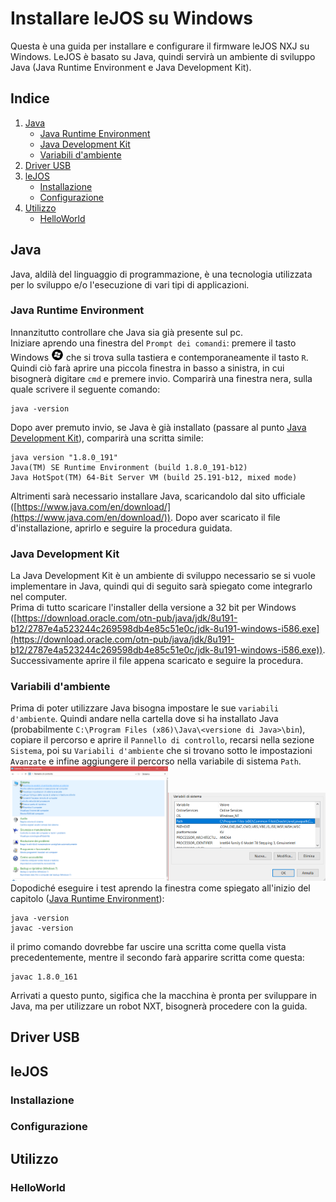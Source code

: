 # Installare leJOS su Windows
Questa è una guida per installare e configurare il firmware leJOS NXJ su Windows. LeJOS è basato su Java, quindi servirà un ambiente di sviluppo Java (Java Runtime Environment e Java Development Kit).

## Indice
1. [Java](#java)
    - [Java Runtime Environment](#java-runtime-environment)
    - [Java Development Kit](#java-development-kit)
    - [Variabili d'ambiente](#variabili-d'ambiente)
2. [Driver USB](#driver-usb)
3. [leJOS](#lejos)
    - [Installazione](#installazione)
    - [Configurazione](#configurazione)
5. [Utilizzo](#utilizzo)
    - [HelloWorld](#helloworld)

## Java

Java, aldilà del linguaggio di programmazione, è una tecnologia utilizzata per lo sviluppo e/o l'esecuzione di vari tipi di applicazioni.

### Java Runtime Environment

Innanzitutto controllare che Java sia già presente sul pc.  
Iniziare aprendo una finestra del `Prompt dei comandi`: premere il tasto Windows <img src="img/win-key.png" alt="Windows Key" width="20"/> che si trova sulla tastiera e contemporaneamente il tasto `R`. Quindi ciò farà aprire una piccola finestra in basso a sinistra, in cui bisognerà digitare `cmd` e premere invio. Comparirà una finestra nera, sulla quale scrivere il seguente comando:
```
java -version
```
Dopo aver premuto invio, se Java è già installato (passare al punto [Java Development Kit](#java-development-kit)), comparirà una scritta simile:
```
java version "1.8.0_191"
Java(TM) SE Runtime Environment (build 1.8.0_191-b12)
Java HotSpot(TM) 64-Bit Server VM (build 25.191-b12, mixed mode)
```
Altrimenti sarà necessario installare Java, scaricandolo dal sito ufficiale ([https://www.java.com/en/download/](https://www.java.com/en/download/)). Dopo aver scaricato il file d'installazione, aprirlo e seguire la procedura guidata.

### Java Development Kit

La Java Development Kit è un ambiente di sviluppo necessario se si vuole implementare in Java, quindi qui di seguito sarà spiegato come integrarlo nel computer.  
Prima di tutto scaricare l'installer della versione a 32 bit per Windows ([https://download.oracle.com/otn-pub/java/jdk/8u191-b12/2787e4a523244c269598db4e85c51e0c/jdk-8u191-windows-i586.exe](https://download.oracle.com/otn-pub/java/jdk/8u191-b12/2787e4a523244c269598db4e85c51e0c/jdk-8u191-windows-i586.exe)). Successivamente aprire il file appena scaricato e seguire la procedura.

### Variabili d'ambiente

Prima di poter utilizzare Java bisogna impostare le sue `variabili d'ambiente`. Quindi andare nella cartella dove si ha installato Java (probabilmente `C:\Program Files (x86)\Java\<versione di Java>\bin`), copiare il percorso e aprire il `Pannello di controllo`, recarsi nella sezione `Sistema`, poi su `Variabili d'ambiente` che si trovano sotto le impostazioni `Avanzate` e infine aggiungere il percorso nella variabile di sistema `Path`.  
<img src="img/variables.png" alt="Variables" width="50%"/><img src="img/path.png" alt="Path" width="50%"/>  
Dopodiché eseguire i test aprendo la finestra come spiegato all'inizio del capitolo ([Java Runtime Environment](#java-runtime-environment)):
```
java -version
javac -version
```
il primo comando dovrebbe far uscire una scritta come quella vista precedentemente, mentre il secondo farà apparire scritta come questa:
```
javac 1.8.0_161
```
Arrivati a questo punto, sigifica che la macchina è pronta per sviluppare in Java, ma per utilizzare un robot NXT, bisognerà procedere con la guida.

## Driver USB

## leJOS

### Installazione

### Configurazione

## Utilizzo

### HelloWorld
